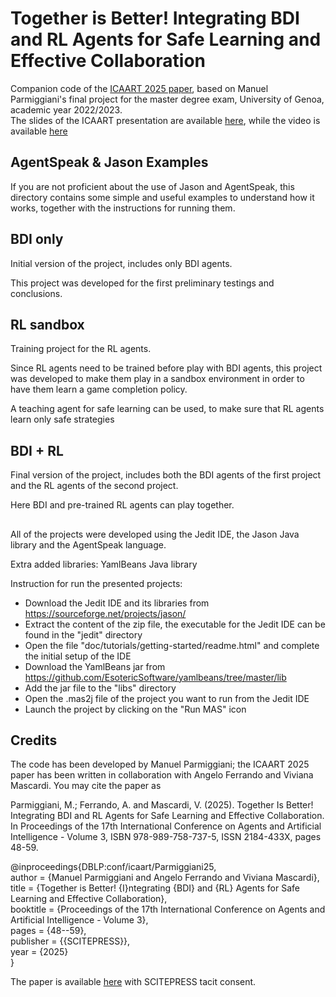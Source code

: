 # Together is Better! Integrating BDI and RL Agents for Safe Learning and Effective Collaboration
Companion code of the [ICAART 2025 paper](https://github.com/MAS-UniGe/TogetherIsBetter/blob/main/TogetherIsBetterWithCode.pdf), based on Manuel Parmiggiani's final project for the master degree exam, University of Genoa, academic year 2022/2023.   
The slides of the ICAART presentation are available [here](https://github.com/MAS-UniGe/TogetherIsBetter/blob/main/ICAART2025-presentation-Parmiggiani-Mascardi-Ferrando.pdf?raw=true), while the video is available [here](https://www.dropbox.com/scl/fi/ojg6srq7ihqzjvy5t9u5m/Together-is-better-ICAART-2025-video-20250212_111948-Meeting-Recording.mp4?rlkey=zpjbma71h9vslr9504bp0e5s6&dl=0)

## AgentSpeak & Jason Examples
If you are not proficient about the use of Jason and AgentSpeak, this directory contains some simple and useful examples to understand how it works, together with the instructions for running them.

## BDI only
Initial version of the project, includes only BDI agents.

This project was developed for the first preliminary testings and conclusions.

## RL sandbox
Training project for the RL agents.

Since RL agents need to be trained before play with BDI agents, this project was developed to make them play in a sandbox environment in order to have them learn a game completion policy.

A teaching agent for safe learning can be used, to make sure that RL agents learn only safe strategies

## BDI + RL
Final version of the project, includes both the BDI agents of the first project and the RL agents of the second project.

Here BDI and pre-trained RL agents can play together.

##
All of the projects were developed using the Jedit IDE, the Jason Java library and the AgentSpeak language.

Extra added libraries: YamlBeans Java library 

Instruction for run the presented projects:
- Download the Jedit IDE and its libraries from https://sourceforge.net/projects/jason/
- Extract the content of the zip file, the executable for the Jedit IDE can be found in the "jedit" directory
- Open the file "doc/tutorials/getting-started/readme.html" and complete the initial setup of the IDE
- Download the YamlBeans jar from https://github.com/EsotericSoftware/yamlbeans/tree/master/lib
- Add the jar file to the "libs" directory
- Open the .mas2j file of the project you want to run from the Jedit IDE
- Launch the project by clicking on the "Run MAS" icon

## Credits
The code has been developed by Manuel Parmiggiani; the ICAART 2025 paper has been written in collaboration with Angelo Ferrando and Viviana Mascardi. You may cite the paper as

Parmiggiani, M.; Ferrando, A. and Mascardi, V. (2025). Together Is Better! Integrating BDI and RL Agents for Safe Learning and Effective Collaboration.  In Proceedings of the 17th International Conference on Agents and Artificial Intelligence - Volume 3, ISBN 978-989-758-737-5, ISSN 2184-433X, pages 48-59. 

@inproceedings{DBLP:conf/icaart/Parmiggiani25,  
  author       = {Manuel Parmiggiani and Angelo Ferrando and Viviana Mascardi},  
  title        = {Together is Better! {I}ntegrating {BDI} and {RL} Agents for Safe Learning and Effective Collaboration},  
  booktitle    = {Proceedings of the 17th International Conference on Agents and Artificial Intelligence - Volume 3},   
  pages        = {48--59},    
  publisher    = {{SCITEPRESS}},  
  year         = {2025}  
}

The paper is available [here](https://github.com/MAS-UniGe/TogetherIsBetter/blob/main/TogetherIsBetterWithCode.pdf) with SCITEPRESS tacit consent.
